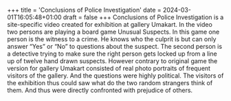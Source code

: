+++
title = 'Conclusions of Police Investigation'
date = 2024-03-01T16:05:48+01:00
draft = false
+++
Conclusions of Police Investigation is a site-specific video created for exhibition at gallery Umakart.
In the video two persons are playing a board game Unusual Suspects.
In this game one person is the witness to a crime.
He knows who the culprit is but can only answer “Yes” or “No” to questions about the suspect.
The second person is a detective trying to make sure the right person gets locked up from a line up of twelve hand drawn suspects.
However contrary to original game the version for gallery Umakart consisted of real photo portraits of frequent visitors of the gallery.
And the questions were highly political.
The visitors of the exhibition thus could saw what do the two random strangers think of them.
And thus were directly confronted with prejudice of others.   